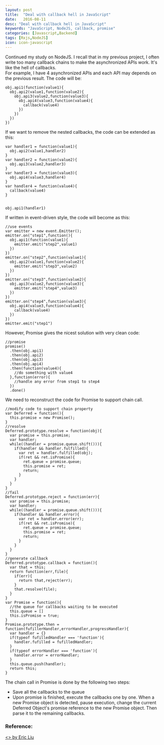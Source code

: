 ```yaml
---
layout: post
title:  "Deal with callback hell in JavaScript"
date:   2016-08-11
desc: "Deal with callback hell in JavaScript"
keywords: "JavaScript, NodeJS, callback, promise"
categories: [Javascript,Backend]
tags: [Rxjs,NodeJS]
icon: icon-javascript
---
```

Continued my study on NodeJS. I recall that in my previous project, I often write too many callback chains to make the asynchronized APIs work. It's like the hell of callbacks.  
For example, I have 4 asynchronized APIs and each API may depends on the previous result. The code will be:  
```
obj.api1(function(value1){
  obj.api2(value1,function(value2){
    obj.api3(value2,function(value3){
      obj.api4(value3,function(value4){
        callback(value4)
      })
    })
  })
})
```
If we want to remove the nested callbacks, the code can be extended as this:  
```
var handler1 = function(value1){ 
  obj.api2(value1,handler2)
}
var handler2 = function(value2){
  obj.api3(value2,handler3)
}
var handler3 = function(value3){
  obj.api4(value3,handler4)
}
var handler4 = function(value4){
  callback(value4)
}


obj.api1(handler1)
```
If written in event-driven style, the code will become as this:  
```
//use events
var emitter = new event.Emitter();
emitter.on("step1",function(){
  obj.api1(function(value1){
    emitter.emit("step2",value1)
  })
})
emitter.on("step2",function(value1){
  obj.api2(value1,function(value2){
    emitter.emit("step3",value2)
  })
})
emitter.on("step3",function(value2){
  obj.api3(value2,function(value3){
    emitter.emit("step4",value3)
  })
})
emitter.on("step4",function(value3){
  obj.api4(value3,function(value4){
    callback(value4)
  })
})
emitter.emit("step1")
```
However, Promise gives the nicest solution with very clean code:  
```
//promise
promise()
  .then(obj.api1)
  .then(obj.api2)
  .then(obj.api3)
  .then(obj.api4)
  .then(function(value4){
    //do something with value4
  },function(error){  
    //handle any error from step1 to step4
  })
  .done()
```
We need to reconstruct the code for Promise to support chain call.  
```
//modify code to support chain property
var Deferred = function(){
  this.promise = new Promise();
}
//resolve
Deferred.prototype.resolve = function(obj){
  var promise = this.promise;
  var handler;
  while((handler = promise.queue.shift())){
    if(handler && handler.fulfilled){
      var ret = handler.fulfilled(obj);
      if(ret && ret.isPromise){
        ret.queue = promise.queue;
        this.promise = ret;
        return;
      }
    }
  }
}
//fail
Deferred.prototype.reject = function(err){
  var promise = this.promise;
  var handler;
  while((handler = promise.queue.shift())){
    if(handler && handler.error){
      var ret = handler.error(err);
      if(ret && ret.isPromise){
        ret.queue = promise.queue;
        this.promise = ret;
        return;
      }
    }
  }
}
//generate callback
Deferred.prototype.callback = function(){
  var that = this;
  return function(err,file){
    if(err){
      return that,reject(err);
    }
    that.resolve(file);
  }
}
var Promise = function(){
  //the queue for callbacks waiting to be executed
  this.queue = []
  this.isPromise = true;
}
Promise.prototype.then = function(fufillerHandler,errorHandler,progressHandler){
  var handler = {}
  if(typeof fufilledHandler === 'function'){
    handler.fufilled = fufilledHandler;
  }
  if(typeof errorHandler === 'function'){
    handler.error = errorHandler;
  }
  this.queue.push(handler);
  return this;
}
```
The chain call in Promise is done by the following two steps:  
* Save all the callbacks to the queue
* Upon promise is finished, execute the callbacks one by one. When a new Promise object is detected, pause execution, change the current Deferred Object's promise reference to the new Promise object. Then parse it to the remaining callbacks.  
### Reference: 
[<<Understand NodeJS>> by Eric Liu](https://promisesaplus.com/)

